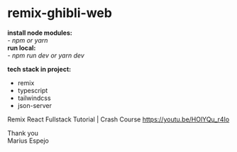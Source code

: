 # remix-ghibli-web

**install node modules:** <br> _- npm or yarn_ <br>
**run local:** <br> _- npm run dev or yarn dev_

**tech stack in project:** <br>

- remix <br>
- typescript <br>
- tailwindcss <br>
- json-server <br>

Remix React Fullstack Tutorial | Crash Course
https://youtu.be/HOlYQu_r4Io

Thank you <br>
Marius Espejo
